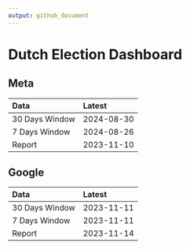 ```yaml
---
output: github_document
---
```


# Dutch Election Dashboard



## Meta


|Data           |Latest     |
|:--------------|:----------|
|30 Days Window |2024-08-30 |
|7 Days Window  |2024-08-26 |
|Report         |2023-11-10 |

## Google


|Data           |Latest     |
|:--------------|:----------|
|30 Days Window |2023-11-11 |
|7 Days Window  |2023-11-11 |
|Report         |2023-11-14 |
